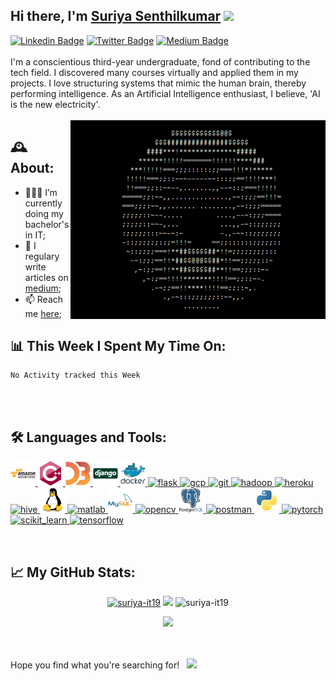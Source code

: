 ## Hi there, I'm <a href="https://linkedin.com/in/suriya-ks" target="_blank">Suriya Senthilkumar</a> <img src="https://media.giphy.com/media/hvRJCLFzcasrR4ia7z/giphy.gif" width="25px">

[![Linkedin Badge](https://img.shields.io/badge/-LinkedIn-0e76a8?style=flat-square&logo=Linkedin&logoColor=white)](https://linkedin.com/in/suriya-ks)
[![Twitter Badge](https://img.shields.io/badge/-Twitter-00acee?style=flat-square&logo=Twitter&logoColor=white)](https://twitter.com/suriyajr3)
[![Medium Badge](https://img.shields.io/badge/medium-%2312100E.svg?&style=for-square&logo=medium&logoColor=white)](https://medium.com/@suriya-ks)
<br /> <br />
I'm a conscientious third-year undergraduate, fond of contributing to the tech field. I discovered many courses virtually and applied them in my projects. I love structuring systems that mimic the human brain, thereby performing intelligence. As an Artificial Intelligence enthusiast, I believe, 'AI is the new electricity'.
<br /> <br />
<img align="right" alt="GIF" src="https://github.com/suriya-it19/suriya-it19/blob/main/tumblr_n3xetmlDS41qav3uso1_500.gif" width="408" height="318" />

## 🕰 **About:**
- 👨🏻‍💻 I’m currently doing my bachelor's in IT;
- 📝 I regulary write articles on [medium](https://medium.com/@suriya-ks);
- 📫 Reach me [here](suriya.it19@bitsathy.ac.in);

## 📊 **This Week I Spent My Time On:**
<!--START_SECTION:waka-->
```text
No Activity tracked this Week
```
<!--END_SECTION:waka-->

<br /><br />
## 🛠 **Languages and Tools:**
<p align="left"> <a href="https://aws.amazon.com" target="_blank"> <img src="https://raw.githubusercontent.com/devicons/devicon/master/icons/amazonwebservices/amazonwebservices-original-wordmark.svg" alt="aws" width="40" height="40"/> </a> <a href="https://www.w3schools.com/cpp/" target="_blank"> <img src="https://raw.githubusercontent.com/devicons/devicon/master/icons/cplusplus/cplusplus-original.svg" alt="cplusplus" width="40" height="40"/> </a> <a href="https://d3js.org/" target="_blank"> <img src="https://raw.githubusercontent.com/devicons/devicon/master/icons/d3js/d3js-original.svg" alt="d3js" width="40" height="40"/> </a> <a href="https://www.djangoproject.com/" target="_blank"> <img src="https://raw.githubusercontent.com/devicons/devicon/master/icons/django/django-original.svg" alt="django" width="40" height="40"/> </a> <a href="https://www.docker.com/" target="_blank"> <img src="https://raw.githubusercontent.com/devicons/devicon/master/icons/docker/docker-original-wordmark.svg" alt="docker" width="40" height="40"/> </a> <a href="https://flask.palletsprojects.com/" target="_blank"> <img src="https://www.vectorlogo.zone/logos/pocoo_flask/pocoo_flask-icon.svg" alt="flask" width="40" height="40"/> </a> <a href="https://cloud.google.com" target="_blank"> <img src="https://www.vectorlogo.zone/logos/google_cloud/google_cloud-icon.svg" alt="gcp" width="40" height="40"/> </a> <a href="https://git-scm.com/" target="_blank"> <img src="https://www.vectorlogo.zone/logos/git-scm/git-scm-icon.svg" alt="git" width="40" height="40"/> </a> <a href="https://hadoop.apache.org/" target="_blank"> <img src="https://www.vectorlogo.zone/logos/apache_hadoop/apache_hadoop-icon.svg" alt="hadoop" width="40" height="40"/> </a> <a href="https://heroku.com" target="_blank"> <img src="https://www.vectorlogo.zone/logos/heroku/heroku-icon.svg" alt="heroku" width="40" height="40"/> </a> <a href="https://hive.apache.org/" target="_blank"> <img src="https://www.vectorlogo.zone/logos/apache_hive/apache_hive-icon.svg" alt="hive" width="40" height="40"/> </a> <a href="https://www.linux.org/" target="_blank"> <img src="https://raw.githubusercontent.com/devicons/devicon/master/icons/linux/linux-original.svg" alt="linux" width="40" height="40"/> </a> <a href="https://www.mathworks.com/" target="_blank"> <img src="https://upload.wikimedia.org/wikipedia/commons/2/21/Matlab_Logo.png" alt="matlab" width="40" height="40"/> </a> <a href="https://www.mysql.com/" target="_blank"> <img src="https://raw.githubusercontent.com/devicons/devicon/master/icons/mysql/mysql-original-wordmark.svg" alt="mysql" width="40" height="40"/> </a> <a href="https://opencv.org/" target="_blank"> <img src="https://www.vectorlogo.zone/logos/opencv/opencv-icon.svg" alt="opencv" width="40" height="40"/> </a> <a href="https://www.postgresql.org" target="_blank"> <img src="https://raw.githubusercontent.com/devicons/devicon/master/icons/postgresql/postgresql-original-wordmark.svg" alt="postgresql" width="40" height="40"/> </a> <a href="https://postman.com" target="_blank"> <img src="https://www.vectorlogo.zone/logos/getpostman/getpostman-icon.svg" alt="postman" width="40" height="40"/> </a> <a href="https://www.python.org" target="_blank"> <img src="https://raw.githubusercontent.com/devicons/devicon/master/icons/python/python-original.svg" alt="python" width="40" height="40"/> </a> <a href="https://pytorch.org/" target="_blank"> <img src="https://www.vectorlogo.zone/logos/pytorch/pytorch-icon.svg" alt="pytorch" width="40" height="40"/> </a> <a href="https://scikit-learn.org/" target="_blank"> <img src="https://upload.wikimedia.org/wikipedia/commons/0/05/Scikit_learn_logo_small.svg" alt="scikit_learn" width="40" height="40"/> </a> <a href="https://www.tensorflow.org" target="_blank"> <img src="https://www.vectorlogo.zone/logos/tensorflow/tensorflow-icon.svg" alt="tensorflow" width="40" height="40"/> </a> </p>
<br />

## 📈 **My GitHub Stats:**

<p align="center">
  <a href="https://github.com/ryo-ma/github-profile-trophy"><img src="https://github-profile-trophy.vercel.app/?username=suriya-it19" alt="suriya-it19" /></a>
  <img height="180em" src="https://github-readme-stats.vercel.app/api?username=suriya-it19&show_icons=true&hide_border=true&&count_private=true&include_all_commits=true" />
  <img height="180em" src="https://github-readme-streak-stats.herokuapp.com/?user=suriya-it19&" alt="suriya-it19" />
</p>
<p align="center">
  <img src="https://github-readme-stats.vercel.app/api/top-langs/?username=suriya-it19&exclude_repo=KNN-Image-Classification&show_icons=true&hide_border=true&layout=compact&langs_count=8"/>
</p>

<br /> <br />
Hope you find what you're searching for! &nbsp; ![](https://visitor-badge.glitch.me/badge?page_id=Gapur.Gapur)

